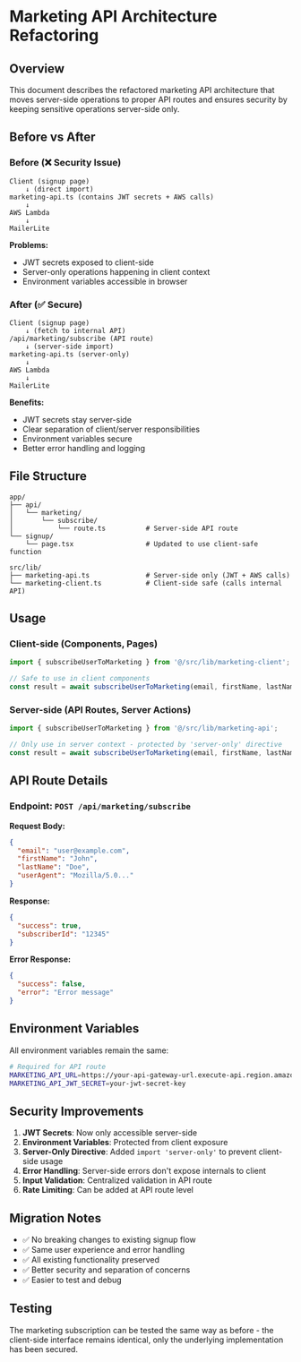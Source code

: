 # Marketing API Architecture Refactoring

## Overview

This document describes the refactored marketing API architecture that moves server-side operations to proper API routes and ensures security by keeping sensitive operations server-side only.

## Before vs After

### Before (❌ Security Issue)

```
Client (signup page)
    ↓ (direct import)
marketing-api.ts (contains JWT secrets + AWS calls)
    ↓
AWS Lambda
    ↓
MailerLite
```

**Problems:**

- JWT secrets exposed to client-side
- Server-only operations happening in client context
- Environment variables accessible in browser

### After (✅ Secure)

```
Client (signup page)
    ↓ (fetch to internal API)
/api/marketing/subscribe (API route)
    ↓ (server-side import)
marketing-api.ts (server-only)
    ↓
AWS Lambda
    ↓
MailerLite
```

**Benefits:**

- JWT secrets stay server-side
- Clear separation of client/server responsibilities
- Environment variables secure
- Better error handling and logging

## File Structure

```
app/
├── api/
│   └── marketing/
│       └── subscribe/
│           └── route.ts          # Server-side API route
└── signup/
    └── page.tsx                  # Updated to use client-safe function

src/lib/
├── marketing-api.ts              # Server-side only (JWT + AWS calls)
└── marketing-client.ts           # Client-side safe (calls internal API)
```

## Usage

### Client-side (Components, Pages)

```typescript
import { subscribeUserToMarketing } from '@/src/lib/marketing-client';

// Safe to use in client components
const result = await subscribeUserToMarketing(email, firstName, lastName, userAgent);
```

### Server-side (API Routes, Server Actions)

```typescript
import { subscribeUserToMarketing } from '@/src/lib/marketing-api';

// Only use in server context - protected by 'server-only' directive
const result = await subscribeUserToMarketing(email, firstName, lastName, userAgent);
```

## API Route Details

### Endpoint: `POST /api/marketing/subscribe`

**Request Body:**

```json
{
  "email": "user@example.com",
  "firstName": "John",
  "lastName": "Doe",
  "userAgent": "Mozilla/5.0..."
}
```

**Response:**

```json
{
  "success": true,
  "subscriberId": "12345"
}
```

**Error Response:**

```json
{
  "success": false,
  "error": "Error message"
}
```

## Environment Variables

All environment variables remain the same:

```bash
# Required for API route
MARKETING_API_URL=https://your-api-gateway-url.execute-api.region.amazonaws.com/prod
MARKETING_API_JWT_SECRET=your-jwt-secret-key
```

## Security Improvements

1. **JWT Secrets**: Now only accessible server-side
2. **Environment Variables**: Protected from client exposure
3. **Server-Only Directive**: Added `import 'server-only'` to prevent client-side usage
4. **Error Handling**: Server-side errors don't expose internals to client
5. **Input Validation**: Centralized validation in API route
6. **Rate Limiting**: Can be added at API route level

## Migration Notes

- ✅ No breaking changes to existing signup flow
- ✅ Same user experience and error handling
- ✅ All existing functionality preserved
- ✅ Better security and separation of concerns
- ✅ Easier to test and debug

## Testing

The marketing subscription can be tested the same way as before - the client-side interface remains identical, only the underlying implementation has been secured.
